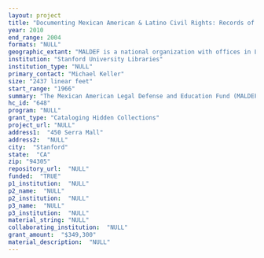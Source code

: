 ```yaml
--- 
layout: project 
title: "Documenting Mexican American & Latino Civil Rights: Records of the Mexican American Legal Defense and Educational Fund & CA Rural Legal Assistance"
year: 2010
end_range: 2004
formats: "NULL"
geographic_extant: "MALDEF is a national organization with offices in Los Angeles, CA; San Antonio, TX; Chicago, IL; and Washington, DC. CRLA operates exclusively in CA."
institution: "Stanford University Libraries"
institution_type: "NULL"
primary_contact: "Michael Keller"
size: "2437 linear feet"
start_range: "1966"
summary: "The Mexican American Legal Defense and Education Fund (MALDEF) was incorporated in 1967 and has evolved into one of the most influential and effective organizations working to protect the civil rights of Mexican Americans and Latinos throughout the United States. The MALDEF records that are unprocessed and inaccessible to researchers date from 1984-2002 and total 2,108 linear feet. Included in the collection are administrative records, special project files, media, and litigation case files focusing on issues such as employment discrimination, education rights, reproductive rights, and voting rights. Founded in 1966, California Rural Legal Assistance (CRLA) is a legal advocacy organization for the rural poor in California, focusing primarily on issues faced by Mexican American migrant workers. This collection, spanning 1966-2004 and totaling 329 linear feet, contains administrative records, project files, press releases, clippings, and case files. Many of the materials in this collection provide additional insight into the legal issues confronted by MALDEF, including those related to bilingual education and the rights of undocumented immigrants. While these two organizations often serve overlapping communities, they have different and distinct missions: CRLA focuses on helping the rural poor in California and MALDEF focuses on assisting Mexican Americans throughout the United States."
hc_id: "648"
program: "NULL"
grant_type: "Cataloging Hidden Collections"
project_url: "NULL"
address1:  "450 Serra Mall"
address2:  "NULL"
city:  "Stanford"
state:  "CA"
zip: "94305"
repository_url:  "NULL"
funded:  "TRUE"
p1_institution:  "NULL"
p2_name:  "NULL"
p2_institution:  "NULL"
p3_name:  "NULL"
p3_institution:  "NULL"
material_string: "NULL"
collaborating_institution:  "NULL"
grant_amount:  "$349,300"
material_description:  "NULL"
---
```

